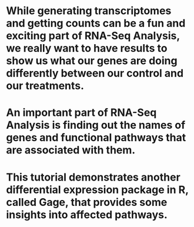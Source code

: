 # While generating transcriptomes and getting counts can be a fun and exciting part of RNA-Seq Analysis, we really want to have results to show us what our genes are doing differently between our control and our treatments.
# An important part of RNA-Seq Analysis is finding out the names of genes and functional pathways that are associated with them.
# This tutorial demonstrates another differential expression package in R, called Gage, that provides some insights into affected pathways.
